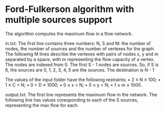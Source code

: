 # Ford-Fulkerson algorithm with multiple sources support

The algorithm computes the maximum flow in a flow network.

in.txt:
The first line contains three numbers: N, S and M: the number of nodes, the number of sources and the number of vertexes for the graph.
The following M lines describe the vertexes with pairs of nodes x, y and m separated by a space, with m representing the flow capacity of a vertex.
The nodes are indexed from 0.
The first S - 1 nodes are sources. So, if S is 6, the sources are 0, 1, 2, 3, 4, 5 are the sources.
The destination is N - 1

The values of the input folder have the following restraints:
• 2 ≤ N ≤ 100;
• 1 ≤ C < N;
• 0 < D ≤ 1000;
• 0 ≤ x < N;
• 0 ≤ y < N;
• 1 ≤ m ≤ 1000. 


output.txt:
The first line represents the maximum flow in the network.
The following line has values coresponding to each of the S sources, representing the max flow for each.
